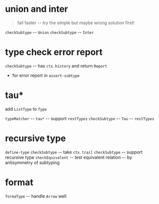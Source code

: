 # union and inter

> fail faster -- try the simple but maybe wrong solution first!

`checkSubtype` -- `Union`
`checkSubtype` -- `Inter`

# type check error report

`checkSubtype` -- has `ctx.history` and return `Report`

- for error report in `assert-subtype`

# tau*

add `ListType` to `Type`

`typeMatcher` -- `tau*` -- support `restTypes`
`checkSubtype` -- `Tau` -- `restTypes`

# recursive type

`define-type`
`checkSubtype` -- take `ctx.trail`
`checkSubtype` -- support recursive type
`checkEquivalent` -- test equivalent relation -- by antisymmetry of subtyping

# format

`formaType` -- handle `Arrow` well
